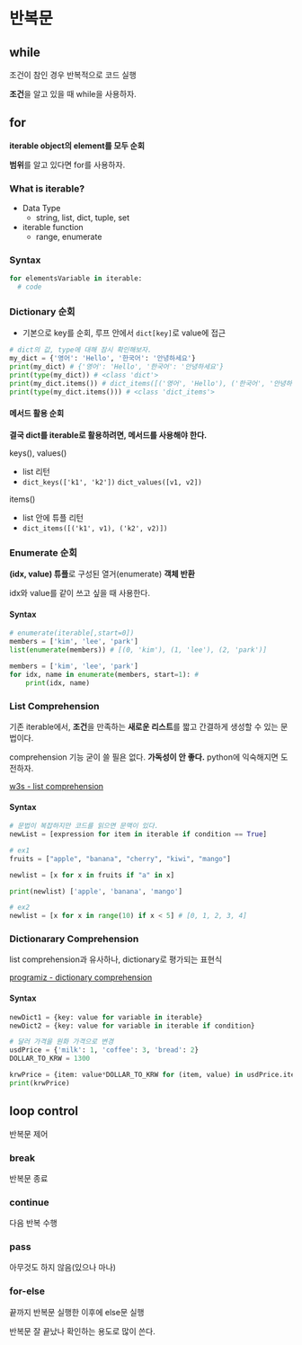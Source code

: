 # 반복문

## while

조건이 참인 경우 반복적으로 코드 실행

**조건**을 알고 있을 때 while을 사용하자.

## for

**iterable object의 element를 모두 순회**

**범위**를 알고 있다면 for를 사용하자.

### What is iterable?
  - Data Type
    - string, list, dict, tuple, set
  - iterable function
    - range, enumerate

### Syntax

```python
for elementsVariable in iterable:
  # code
```

### Dictionary 순회

- 기본으로 key를 순회, 루프 안에서 `dict[key]`로 value에 접근

```python
# dict의 값, type에 대해 잠시 확인해보자.
my_dict = {'영어': 'Hello', '한국어': '안녕하세요'}
print(my_dict) # {'영어': 'Hello', '한국어': '안녕하세요'}
print(type(my_dict)) # <class 'dict'>
print(my_dict.items()) # dict_items([('영어', 'Hello'), ('한국어', '안녕하세요')])
print(type(my_dict.items())) # <class 'dict_items'>
```

#### 메서드 활용 순회

**결국 dict를 iterable로 활용하려면, 메서드를 사용해야 한다.**

keys(), values()
- list 리턴 
- `dict_keys(['k1', 'k2'])` `dict_values([v1, v2])`

items()
- list 안에 튜플 리턴 
- `dict_items([('k1', v1), ('k2', v2)])`

### Enumerate 순회

**(idx, value) 튜플**로 구성된 열거(enumerate) **객체 반환**

idx와 value를 같이 쓰고 싶을 때 사용한다.

#### Syntax

```python
# enumerate(iterable[,start=0])
members = ['kim', 'lee', 'park']
list(enumerate(members)) # [(0, 'kim'), (1, 'lee'), (2, 'park')]
```

```python
members = ['kim', 'lee', 'park']
for idx, name in enumerate(members, start=1): # 
    print(idx, name)
```

### List Comprehension

기존 iterable에서, **조건**을 만족하는 **새로운 리스트**를 짧고 간결하게 생성할 수 있는 문법이다.

comprehension 기능 굳이 쓸 필욘 없다. **가독성이 안 좋다.** 
python에 익숙해지면 도전하자.

[w3s - list comprehension](https://www.w3schools.com/python/python_lists_comprehension.asp)

#### Syntax

```python
# 문법이 복잡하지만 코드를 읽으면 문맥이 있다.
newList = [expression for item in iterable if condition == True]
```

```python
# ex1
fruits = ["apple", "banana", "cherry", "kiwi", "mango"]

newlist = [x for x in fruits if "a" in x]

print(newlist) ['apple', 'banana', 'mango']
```

```python
# ex2
newlist = [x for x in range(10) if x < 5] # [0, 1, 2, 3, 4]
```

### Dictionarary Comprehension

list comprehension과 유사하나, dictionary로 평가되는 표현식

[programiz - dictionary comprehension](https://www.programiz.com/python-programming/dictionary-comprehension)

#### Syntax

```python
newDict1 = {key: value for variable in iterable}
newDict2 = {key: value for variable in iterable if condition}
```

```python
# 달러 가격을 원화 가격으로 변경
usdPrice = {'milk': 1, 'coffee': 3, 'bread': 2}
DOLLAR_TO_KRW = 1300

krwPrice = {item: value*DOLLAR_TO_KRW for (item, value) in usdPrice.items()}
print(krwPrice)
```

## loop control

반복문 제어

### break

반복문 종료

### continue

다음 반복 수행

### pass

아무것도 하지 않음(있으나 마나)

### for-else

끝까지 반복문 실행한 이후에 else문 실행

반복문 잘 끝났나 확인하는 용도로 많이 쓴다.